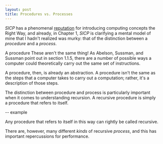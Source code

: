 ```yaml
---
layout: post
title: Procedures vs. Processes
---
```


*SICP* has a phenomenal [reputation](http://www.cs.berkeley.edu/~bh/sicp.html) for introducing computing concepts the Right Way, and already, in Chapter 1, *SICP* is clarifying a mental model of mine that I hadn't realized was murky: that of the distinction between a *procedure* and a *process*.

A procedure 
These aren't the same thing! As Abelson, Sussman, and Sussman point out in section 1.1.5, there are a number of possible ways a computer could theoretically carry out the same set of instructions.




A procedure, then, is already an abstraction. A procedure isn't the same as the steps that a computer takes to carry out a computation; rather, it's a description of those steps.

The distinction between procedure and process is particularly important when it comes to understanding recursion. A recursive procedure is simply a procedure that refers to itself.

-- example

Any procedure that refers to itself in this way can rightly be called recursive.

There are, however, many different *kinds* of recursive *process*, and this has important repercussions for performance.  
